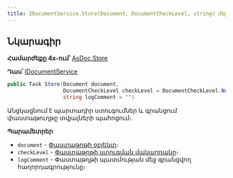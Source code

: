 ```yaml
---
title: IDocumentService.Store(Document, DocumentCheckLevel, string) մեթոդ
---
```


## Նկարագիր

**Համարժեքը 4x-ում՝** [AsDoc.Store](https://armsoft.github.io/as4x-docs/HTM/ProgrGuide/Functions/ASDOC/Store.html)

**Դաս՝** [IDocumentService](../IDocumentService.md)

```c#
public Task Store(Document document, 
                  DocumentCheckLevel checkLevel = DocumentCheckLevel.None, 
                  string logComment = "")
```

Անցկացնում է պարտադիր ստուգումներ և գրանցում փաստաթուղթը տվյալների պահոցում։

**Պարամետրեր**

* `document` - [Փաստաթղթի օբյեկտ](../../definitions/document.md)։
* `checkLevel` - [Փաստաթղթի ստուգման մակարդակը](../../types/DocumentCheckLevel.md)։
* `logComment` - Փաստաթղթի պատմության մեջ գրանցվող հաղորդագրությունը։
